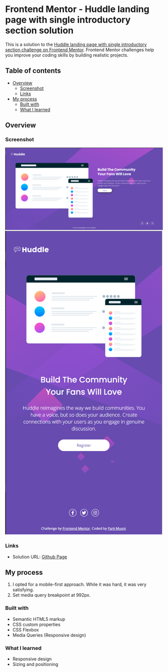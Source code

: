 # Frontend Mentor - Huddle landing page with single introductory section solution

This is a solution to the [Huddle landing page with single introductory section challenge on Frontend Mentor](https://www.frontendmentor.io/challenges/huddle-landing-page-with-a-single-introductory-section-B_2Wvxgi0). Frontend Mentor challenges help you improve your coding skills by building realistic projects. 

## Table of contents

- [Overview](#overview)
  - [Screenshot](#screenshot)
  - [Links](#links)
- [My process](#my-process)
  - [Built with](#built-with)
  - [What I learned](#what-i-learned)


## Overview

### Screenshot

![Desktop](https://github.com/parkrain21/frontend-mentor-solutions/blob/2-huddle-landing-page/2.%20Huddle%20Landing%20Page/screenshots/desktop-size.PNG)
![Mobile](https://github.com/parkrain21/frontend-mentor-solutions/blob/2-huddle-landing-page/2.%20Huddle%20Landing%20Page/screenshots/mobile-size.PNG)


### Links

- Solution URL: [Github Page](https://github.com/parkrain21/frontend-mentor-solutions/tree/2-huddle-landing-page/2.%20Huddle%20Landing%20Page)

## My process
1. I opted for a mobile-first approach. While it was hard, it was very satisfying.
2. Set media query breakpoint at 992px.

### Built with

- Semantic HTML5 markup
- CSS custom properties
- CSS Flexbox
- Media Queries (Responsive design)

### What I learned

- Responsive design
- Sizing and positioning
